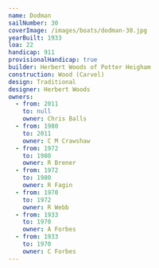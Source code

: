 ```yaml
---
name: Dodman
sailNumber: 30
coverImage: /images/boats/dodman-30.jpg
yearBuilt: 1933
loa: 22
handicap: 911
provisionalHandicap: true
builder: Herbert Woods of Potter Heigham
construction: Wood (Carvel)
design: Traditional
designer: Herbert Woods
owners:
  - from: 2011
    to: null
    owner: Chris Balls
  - from: 1980
    to: 2011
    owner: C M Crawshaw
  - from: 1972
    to: 1980
    owner: R Brener
  - from: 1972
    to: 1980
    owner: R Fagin
  - from: 1970
    to: 1972
    owner: R Webb
  - from: 1933
    to: 1970
    owner: A Forbes
  - from: 1933
    to: 1970
    owner: C Forbes
---
```


